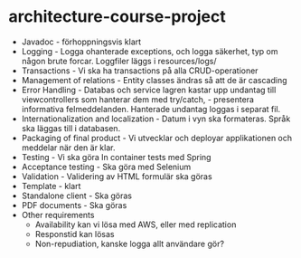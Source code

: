 # architecture-course-project

- Javadoc - förhoppningsvis klart
- Logging - Logga ohanterade exceptions, och logga säkerhet, typ om någon brute forcar. Loggfiler läggs i resources/logs/
- Transactions - Vi ska ha transactions på alla CRUD-operationer
- Management of relations - Entity classes ändras så att de är cascading
- Error Handling - Databas och service lagren kastar upp undantag till viewcontrollers som hanterar dem med try/catch, - presentera informativa felmeddelanden. Hanterade undantag loggas i separat fil.
- Internationalization and localization - Datum i vyn ska formateras. Språk ska läggas till i databasen.
- Packaging of final product - Vi utvecklar och deployar applikationen och meddelar när den är klar.
- Testing - Vi ska göra In container tests med Spring
- Acceptance testing - Ska göra med Selenium
- Validation - Validering av HTML formulär ska göras
- Template - klart
- Standalone client - Ska göras
- PDF documents - Ska göras
- Other requirements
  - Availability kan vi lösa med AWS, eller med replication
  - Responstid kan lösas
  - Non-repudiation, kanske logga allt användare gör?
